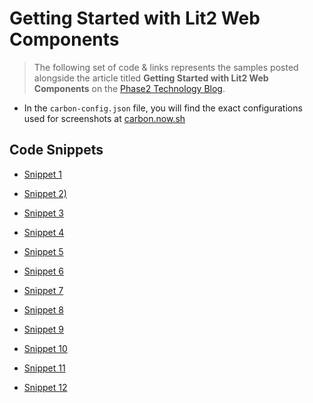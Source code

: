 # Getting Started with Lit2 Web Components

> The following set of code & links represents the samples posted alongside the article titled **Getting Started with Lit2 Web Components** on the [Phase2 Technology Blog](https://www.phase2technology.com/insights).

- In the `carbon-config.json` file, you will find the exact configurations used for screenshots at [carbon.now.sh](https://carbon.now.sh/)

## Code Snippets

- [Snippet 1](https://carbon.now.sh/?bg=rgba%28171%2C184%2C195%2C0%29&t=a11y-dark&wt=none&l=application%2Ftypescript&width=650&ds=false&dsyoff=20px&dsblur=68px&wc=true&wa=false&pv=0px&ph=0px&ln=false&fl=1&fm=Hack&fs=14px&lh=133%25&si=false&es=4x&wm=false&code=import%2520%257B%2520LitElement%2520%257D%2520from%2520%2522lit%2522%253B%250Aimport%2520%257B%2520customElement%2520%257D%2520from%2520%2522lit%252Fdecorators.js%2522%253B%250A%250A%252F**%250A%2520*%2520The%2520Outline%2520Widget%2520Component%250A%2520*%2520%250A%2520*%2520%2540element%2520OutlineWidget%250A%2520*%2520%2540extends%2520LitElement%250A%2520*%252F%250A%2540customElement%28%2522outline-widget%2522%29%250Aexport%2520class%2520OutlineWidget%2520extends%2520LitElement%2520%257B%250A%250A%257D%250A%250Adeclare%2520global%2520%257B%250A%2520%2520interface%2520HTMLElementTagNameMap%2520%257B%250A%2520%2520%2520%2520%2522outline-widget%2522%253A%2520OutlineWidget%253B%250A%2520%2520%257D%250A%257D)

- [Snippet 2)](https://carbon.now.sh/?bg=rgba%28171%2C184%2C195%2C0%29&t=a11y-dark&wt=none&l=application%2Ftypescript&width=650&ds=false&dsyoff=20px&dsblur=68px&wc=true&wa=false&pv=0px&ph=0px&ln=false&fl=1&fm=Hack&fs=14px&lh=133%25&si=false&es=4x&wm=false&code=import%2520%257B%2520OutlineElement%2520%257D%2520from%2520%2522..%252Foutline-element%252Foutline-element%2522%253B%250Aimport%2520%257B%2520customElement%2520%257D%2520from%2520%2522lit%252Fdecorators.js%2522%253B%250A%250A%252F**%250A%2520*%2520The%2520Outline%2520Widget%2520Component%250A%2520*%2520%250A%2520*%2520%2540element%2520OutlineWidget%250A%2520*%2520%2540extends%2520OutlineElement%250A%2520*%252F%250A%2540customElement%28%2522outline-widget%2522%29%250Aexport%2520class%2520OutlineWidget%2520extends%2520OutlineElement%2520%257B%250A%250A%257D%250A%250Adeclare%2520global%2520%257B%250A%2520%2520interface%2520HTMLElementTagNameMap%2520%257B%250A%2520%2520%2520%2520%2522outline-widget%2522%253A%2520OutlineWidget%253B%250A%2520%2520%257D%250A%257D)

- [Snippet 3](https://carbon.now.sh/?bg=rgba%28171%2C184%2C195%2C0%29&t=a11y-dark&wt=none&l=application%2Ftypescript&width=650&ds=false&dsyoff=20px&dsblur=68px&wc=true&wa=false&pv=0px&ph=0px&ln=false&fl=1&fm=Hack&fs=14px&lh=133%25&si=false&es=4x&wm=false&code=render%28%29%253A%2520TemplateResult%2520%257B%250A%2520%2520return%2520html%2560%250A%2520%2520%2520%2520%253Cdiv%253E%250A%2520%2520%2520%2520%2520%2520%253Cp%253ESimple%2520%2522hard%2520coded%2522%2520element%2520inside%2520the%2520component%2520ShadowDOM.%253C%252Fp%253E%250A%2520%2520%2520%2520%253C%252Fdiv%253E%250A%2520%2520%2560%250A%257D)

- [Snippet 4](https://carbon.now.sh/?bg=rgba%28171%2C184%2C195%2C0%29&t=a11y-dark&wt=none&l=application%2Ftypescript&width=650&ds=false&dsyoff=20px&dsblur=68px&wc=true&wa=false&pv=0px&ph=0px&ln=false&fl=1&fm=Hack&fs=14px&lh=133%25&si=false&es=4x&wm=false&code=%252F**%250A%2520*%2520The%2520Outline%2520%2520Link%2520component%250A%2520*%2520%2540element%2520OutlineLink%250A%2520*%2520%2540extends%2520OutlineElement%250A%2520*%2520%2540slot%2520-%2520The%2520default%252C%2520and%2520only%2520slot%2520for%2520this%2520element.%250A%2520*%252F%250A%2540customElement%28%27outline-link%27%29%250Aexport%2520class%2520OutlineLink%2520extends%2520OutlineElement%2520%257B%250A%250A%2520%2520render%28%29%253A%2520TemplateResult%2520%257B%250A%2520%2520%2520%2520return%2520html%2560%2524%257Bthis.linkHref%250A%2520%2520%2520%2520%2520%2520%253F%2520html%2560%2520%253Ca%250A%2520%2520%2520%2520%2520%2520%2520%2520%2520%2520href%253D%2524%257Bthis.linkHref%257D%250A%2520%2520%2520%2520%2520%2520%2520%2520%2520%2520rel%253D%2522%2524%257BifDefined%28this.linkRel%29%257D%2522%250A%2520%2520%2520%2520%2520%2520%2520%2520%2520%2520target%253D%2522%2524%257BifDefined%28this.linkTarget%29%257D%2522%250A%2520%2520%2520%2520%2520%2520%2520%2520%253E%250A%2520%2520%2520%2520%2520%2520%2520%2520%2520%2520%2524%257Bthis.linkText%2520%253F%2520html%2560%2524%257Bthis.linkText%257D%2560%2520%253A%2520html%2560%253Cslot%253E%253C%252Fslot%253E%2560%257D%250A%2520%2520%2520%2520%2520%2520%2520%2520%253C%252Fa%253E%2560%250A%2520%2520%2520%2520%2520%2520%253A%2520html%2560%253Cslot%253E%253C%252Fslot%253E%2560%257D%2560%253B%250A%2520%2520%257D%250A%257D%250A%250Adeclare%2520global%2520%257B%250A%2520%2520interface%2520HTMLElementTagNameMap%2520%257B%250A%2520%2520%2520%2520%27outline-link%27%253A%2520OutlineLink%253B%250A%2520%2520%257D%250A%257D)

- [Snippet 5](https://carbon.now.sh/?bg=rgba%28171%2C184%2C195%2C0%29&t=a11y-dark&wt=none&l=application%2Ftypescript&width=650&ds=false&dsyoff=20px&dsblur=68px&wc=true&wa=false&pv=0px&ph=0px&ln=true&fl=1&fm=Hack&fs=14px&lh=133%25&si=false&es=4x&wm=false&code=render%28%29%253A%2520TemplateResult%2520%257B%250A%2520%2520return%2520%250A%2520%2520%2520%2520%2520%2520html%2560%2524%257Bthis.linkHref%2520%250A%2520%2520%2520%2520%253F%2520html%2560%2560%2520%250A%2520%2520%2520%2520%253A%2520html%2560%2560%250A%2520%2520%257D%2560%253B%250A%257D)

- [Snippet 6](https://carbon.now.sh/?bg=rgba%28171%2C184%2C195%2C0%29&t=a11y-dark&wt=none&l=application%2Ftypescript&width=650&ds=false&dsyoff=20px&dsblur=68px&wc=true&wa=false&pv=0px&ph=0px&ln=false&fl=1&fm=Hack&fs=14px&lh=133%25&si=false&es=4x&wm=false&code=html%2560%253Cslot%253E%253C%252Fslot%253E%2560)

- [Snippet 7](https://carbon.now.sh/?bg=rgba%28171%2C184%2C195%2C0%29&t=a11y-dark&wt=none&l=htmlmixed&width=650&ds=false&dsyoff=20px&dsblur=68px&wc=true&wa=false&pv=0px&ph=0px&ln=false&fl=1&fm=Hack&fs=14px&lh=133%25&si=false&es=4x&wm=false&code=%253Coutline-link%253E%250A%2520%2520%253Ca%2520href%253D%2522https%253A%252F%252Fwww.phase2technology.com%252F%2522%253EPhase2%2520Technology%253C%252Fa%253E%250A%253C%252Foutline-link%253E)

- [Snippet 8](https://carbon.now.sh/?bg=rgba%28171%2C184%2C195%2C0%29&t=a11y-dark&wt=none&l=htmlmixed&width=650&ds=false&dsyoff=20px&dsblur=68px&wc=true&wa=false&pv=0px&ph=0px&ln=false&fl=1&fm=Hack&fs=14px&lh=133%25&si=false&es=4x&wm=false&code=%253Coutline-link%253E%250A%2520%2520%253Ca%2520href%253D%2522https%253A%252F%252Fwww.phase2technology.com%252F%2522%2520target%253D%2522_blank%2522%253E%250A%2520%2520%2520%2520%253Cimg%2520src%253D%2522%252Flogo.png%2522%2520alt%253D%2522Logo%2520image%2520for%2520Phase2%2520Technology%2522%2520%252F%253E%250A%2520%2520%253C%252Fa%253E%250A%253C%252Foutline-link%253E)

- [Snippet 9](https://carbon.now.sh/?bg=rgba%28171%2C184%2C195%2C0%29&t=a11y-dark&wt=none&l=application%2Ftypescript&width=670&ds=false&dsyoff=20px&dsblur=68px&wc=true&wa=false&pv=0px&ph=0px&ln=true&fl=1&fm=Hack&fs=14px&lh=133%25&si=false&es=4x&wm=false&code=render%28%29%253A%2520TemplateResult%2520%257B%250A%2520%2520return%2520html%2560%2524%257Bthis.linkHref%250A%2520%2520%2520%2520%253F%2520html%2560%2520%250A%2520%2520%2520%2520%2520%2520%253Ca%250A%2520%2520%2520%2520%2520%2520%2520%2520href%253D%2524%257Bthis.linkHref%257D%250A%2520%2520%2520%2520%2520%2520%2520%2520rel%253D%2522%2524%257BifDefined%28this.linkRel%29%257D%2522%250A%2520%2520%2520%2520%2520%2520%2520%2520target%253D%2522%2524%257BifDefined%28this.linkTarget%29%257D%2522%250A%2520%2520%2520%2520%2520%2520%253E%250A%2520%2520%2520%2520%2520%2520%2520%2520%2524%257Bthis.linkText%2520%253F%2520html%2560%2524%257Bthis.linkText%257D%2560%2520%253A%2520html%2560%253Cslot%253E%253C%252Fslot%253E%2560%257D%250A%2520%2520%2520%2520%2520%2520%253C%252Fa%253E%2560%250A%2520%2520%2520%2520%253A%2520html%2560%253Cslot%253E%253C%252Fslot%253E%2560%257D%2560%253B%250A%257D%250A)

- [Snippet 10](https://carbon.now.sh/?bg=rgba%28171%2C184%2C195%2C0%29&t=a11y-dark&wt=none&l=application%2Ftypescript&width=650&ds=false&dsyoff=20px&dsblur=68px&wc=true&wa=false&pv=0px&ph=0px&ln=false&fl=1&fm=Hack&fs=14px&lh=133%25&si=false&es=4x&wm=false&code=%2524%257Bthis.linkText%2520%253F%2520html%2560%2524%257Bthis.linkText%257D%2560%2520%253A%2520html%2560%253Cslot%253E%253C%252Fslot%253E%2560%257D)

- [Snippet 11](https://carbon.now.sh/?bg=rgba%28171%2C184%2C195%2C0%29&t=a11y-dark&wt=none&l=htmlmixed&width=650&ds=false&dsyoff=20px&dsblur=68px&wc=true&wa=false&pv=0px&ph=0px&ln=false&fl=1&fm=Hack&fs=14px&lh=133%25&si=false&es=4x&wm=false&code=%253C%21--%2520%250A%2520%2520Create%2520a%2520fully%2520slotted%2520link.%250A%2520%2520This%2520relies%2520on%2520the%2520consumer%2520to%2520build%2520any%2520markup%2520required%250A%2520%2520to%2520render%2520the%2520actual%2520link%2520and%2520linked%2520item%28s%29.%250A--%253E%250A%253Coutline-link%253E%250A%2520%2520%253Ca%2520href%253D%2522https%253A%252F%252Fwww.phase2technology.com%252F%2522%2520target%253D%2522_blank%2522%253E%250A%2520%2520%2520%2520%253Cimg%2520src%253D%2522%252Flogo.png%2522%2520alt%253D%2522Logo%2520image%2520for%2520Phase2%2520Technology%2522%2520%252F%253E%250A%2520%2520%253C%252Fa%253E%250A%253C%252Foutline-link%253E%250A)

- [Snippet 12](https://carbon.now.sh/?bg=rgba%28171%2C184%2C195%2C0%29&t=a11y-dark&wt=none&l=htmlmixed&width=650&ds=false&dsyoff=20px&dsblur=68px&wc=true&wa=false&pv=0px&ph=0px&ln=false&fl=1&fm=Hack&fs=14px&lh=133%25&si=false&es=4x&wm=false&code=%253C%21--%2520%250A%2520%2520Link%2520with%2520linkHref%2520passed%2520as%2520an%2520attribute%2520and%2520slotted%2520link%2520text.%2520%250A--%253E%250A%253Coutline-link%253E%250A%2520%2520%253Ca%2520href%253D%2522https%253A%252F%252Fwww.phase2technology.com%252F%2522%253EPhase2%253C%252Fa%253E%250A%253C%252Foutline-link%253E%250A)
